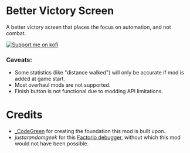 # Better Victory Screen

A better victory screen that places the focus on automation, and not combat.

[![Support me on kofi](https://www.ko-fi.com/img/githubbutton_sm.svg)](https://ko-fi.com/stringweasel)

### Caveats:
- Some statistics (like "distance walked") will only be accurate if mod is added at game start.
- Most overhaul mods are not supported.
- Finish button is not functional due to modding API limitations.

# Credits
-  [_CodeGreen](https://mods.factorio.com/user/_CodeGreen) for creating the foundation this mod is built upon.
- _justarandomgeek_ for this [Factorio debugger](https://marketplace.visualstudio.com/items?itemName=justarandomgeek.factoriomod-debug), without which this mod would not have been possible.